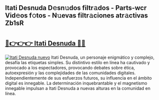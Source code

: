 ## Itati Desnuda D𝚎sn𝚞dos filtr𝚊dos - Parts-wcr Vid𝚎os f𝚘tos - N𝚞evas filtr𝚊ciones atr𝚊ctivas Zb1sR

# <h2><a href="http://mb8b1sg.tromn.icu/?c=Itati+Desnuda">🔗👉👉👉 Itati Desnuda 🔗🔗</a></h2>

[![Itati Desnuda nuevo](https://i.imgur.com/pEAQMta.gif)](http://mb8b1sg.tromn.icu/?c=Itati+Desnuda)
Itati Desnuda, un personaje enigmático y complejo, desafía las etiquetas simples. Su distintivo estilo en línea ha cautivado y provocado a los espectadores, provocando debates sobre ética, autoexpresión y las complejidades de las comunidades digitales. Independientemente de sus esfuerzos futuros, su influencia en el ámbito digital es innegable. La determinación inquebrantable y el magnetismo innegable impulsan a Itati Desnuda a nuevas alturas en la comunidad en línea.
